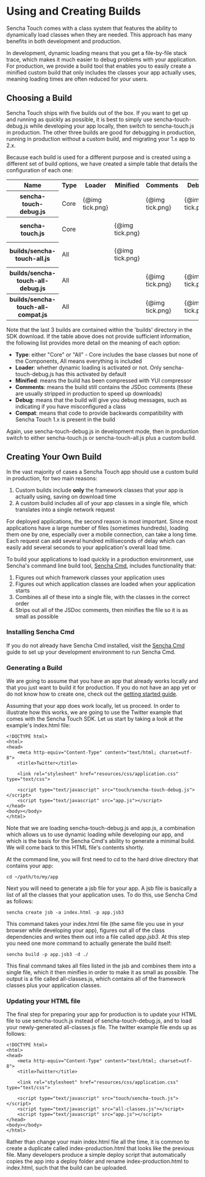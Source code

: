 # Using and Creating Builds

Sencha Touch comes with a class system that features the ability to dynamically load classes when they are needed. This approach has many benefits in both development and production.

In development, dynamic loading means that you get a file-by-file stack trace, which makes it much easier to debug problems with your application. For production, we provide a build tool that enables you to easily create a minified custom build that only includes the classes your app actually uses, meaning loading times are often reduced for your users.

## Choosing a Build

Sencha Touch ships with five builds out of the box. If you want to get up and running as quickly as possible, it is best to simply use sencha-touch-debug.js while developing your app locally, then switch to sencha-touch.js in production. The other three builds are good for debugging in production, running in production without a custom build, and migrating your 1.x app to 2.x.

Because each build is used for a different purpose and is created using a different set of build options, we have created a simple table that details the configuration of each one:

<style type="text/css" media="screen">
    .guide-container table {
        width: 900px;
        font-size: 0.9em;
    }

    .guide-container table th {
        background-color: #eee;
        font-weight: bold;
        text-align: center;
        color: #333;
        padding: 1px 2px;
    }
    
    .guide-container table td {
        padding: 3px;
    }
</style>

<table class="info">
    <tr>
        <th>Name</th>
        <th>Type</th>
        <th>Loader</th>
        <th>Minified</th>
        <th>Comments</th>
        <th>Debug</th>
        <th>Compat</th>
        <th>Usage</th>
    </tr>
    <tr>
        <th>sencha-touch-debug.js</th>
        <td>Core</td>
        <td>{@img tick.png}</td>
        <td></td>
        <td>{@img tick.png}</td>
        <td>{@img tick.png}</td>
        <td></td>
        <td>Use when developing your app locally</td>
    </tr>
    <tr>
        <th>sencha-touch.js</th>
        <td>Core</td>
        <td></td>
        <td>{@img tick.png}</td>
        <td></td>
        <td></td>
        <td></td>
        <td>Use in production with a custom build</td>
    </tr>
    <tr>
        <th>builds/sencha-touch-all.js</th>
        <td>All</td>
        <td></td>
        <td>{@img tick.png}</td>
        <td></td>
        <td></td>
        <td></td>
        <td>Use in production if you don't have a custom build</td>
    </tr>
    <tr>
        <th>builds/sencha-touch-all-debug.js</th>
        <td>All</td>
        <td></td>
        <td></td>
        <td>{@img tick.png}</td>
        <td>{@img tick.png}</td>
        <td></td>
        <td>Use to debug your app in staging/production</td>
    </tr>
    <tr>
        <th>builds/sencha-touch-all-compat.js</th>
        <td>All</td>
        <td></td>
        <td></td>
        <td>{@img tick.png}</td>
        <td>{@img tick.png}</td>
        <td>{@img tick.png}</td>
        <td>Use to migrate your 1.x app to 2.x</td>
    </tr>
</table>

Note that the last 3 builds are contained within the 'builds' directory in the SDK download. If the table above does not provide sufficient information, the following list provides more detail on the meaning of each option:

<ul>
    <li><strong>Type</strong>: either "Core" or "All" - Core includes the base classes but none of the Components, All means everything is included</li>
    <li><strong>Loader</strong>: whether dynamic loading is activated or not. Only sencha-touch-debug.js has this activated by default</li>
    <li><strong>Minified</strong>: means the build has been compressed with YUI compressor</li>
    <li><strong>Comments</strong>: means the build still contains the JSDoc comments (these are usually stripped in production to speed up downloads)</li>
    <li><strong>Debug</strong>: means that the build will give you debug messages, such as indicating if you have misconfigured a class</li>
    <li><strong>Compat</strong>: means that code to provide backwards compatibility with Sencha Touch 1.x is present in the build</li>
</ul>

Again, use sencha-touch-debug.js in development mode, then in production switch to either sencha-touch.js or sencha-touch-all.js plus a custom build.

## Creating Your Own Build

In the vast majority of cases a Sencha Touch app should use a custom build in production, for two main reasons:

1. Custom builds include **only** the framework classes that your app is actually using, saving on download time
2. A custom build includes all of your app classes in a single file, which translates into a single network request

For deployed applications, the second reason is most important. Since most applications have a large number of files (sometimes hundreds), loading them one by one, especially over a mobile connection, can take a long time. Each request can add several hundred milliseconds of delay which can easily add several seconds to your application's overall load time.

To build your applications to load quickly in a production environment, use Sencha's command line build tool, <a href="http://www.sencha.com/products/sencha-cmd/download">Sencha Cmd</a>, includes functionality that:

1. Figures out which framework classes your application uses
2. Figures out which application classes are loaded when your application starts
3. Combines all of these into a single file, with the classes in the correct order
4. Strips out all of the JSDoc comments, then minifies the file so it is as small as possible

### Installing Sencha Cmd

If you do not already have Sencha Cmd installed, visit the [Sencha Cmd](#!/guide/command) guide to set up your development environment to run Sencha Cmd.

### Generating a Build

We are going to assume that you have an app that already works locally and that you just want to build it for production. If you do not have an app yet or do not know how to create one, check out the <a href="#!/guide/apps_intro">getting started guide</a>.

Assuming that your app does work locally, let us proceed. In order to illustrate how this works, we are going to use the Twitter example that comes with the Sencha Touch SDK. Let us start by taking a look at the example's index.html file:

    <!DOCTYPE html>
    <html>
    <head>
        <meta http-equiv="Content-Type" content="text/html; charset=utf-8">
        <title>Twitter</title>

        <link rel="stylesheet" href="resources/css/application.css" type="text/css">

        <script type="text/javascript" src="touch/sencha-touch-debug.js"></script>
        <script type="text/javascript" src="app.js"></script>
    </head>
    <body></body>
    </html>

Note that we are loading sencha-touch-debug.js and app.js, a combination which allows us to use dynamic loading while developing our app, and which is the basis for the Sencha Cmd's ability to generate a minimal build. We will come back to this HTML file's contents shortly.

At the command line, you will first need to cd to the hard drive directory that contains your app:

    cd ~/path/to/my/app

Next you will need to generate a jsb file for your app. A jsb file is basically a list of all the classes that your application uses. To do this, use Sencha Cmd as follows:

    sencha create jsb -a index.html -p app.jsb3

This command takes your index.html file (the same file you use in your browser while developing your app), figures out all of the class dependencies and writes them out into a file called *app.jsb3*. At this step you need one more command to actually generate the build itself:

    sencha build -p app.jsb3 -d ./

This final command takes all files listed in the jsb and combines them into a single file, which it then minifies in order to make it as small as possible. The output is a file called all-classes.js, which contains all of the framework classes plus your application classes. 

### Updating your HTML file

The final step for preparing your app for production is to update your HTML file to use sencha-touch.js instead of sencha-touch-debug.js, and to load your newly-generated all-classes.js file. The twitter example file ends up as follows:

    <!DOCTYPE html>
    <html>
    <head>
        <meta http-equiv="Content-Type" content="text/html; charset=utf-8">
        <title>Twitter</title>

        <link rel="stylesheet" href="resources/css/application.css" type="text/css">

        <script type="text/javascript" src="touch/sencha-touch.js"></script>
    	<script type="text/javascript" src="all-classes.js"></script>
        <script type="text/javascript" src="app.js"></script>
    </head>
    <body></body>
    </html>

Rather than change your main index.html file all the time, it is common to create a duplicate called index-production.html that looks like the previous file. Many developers produce a simple deploy script that automatically copies the app into a deploy folder and rename index-production.html to index.html, such that the build can be uploaded.
